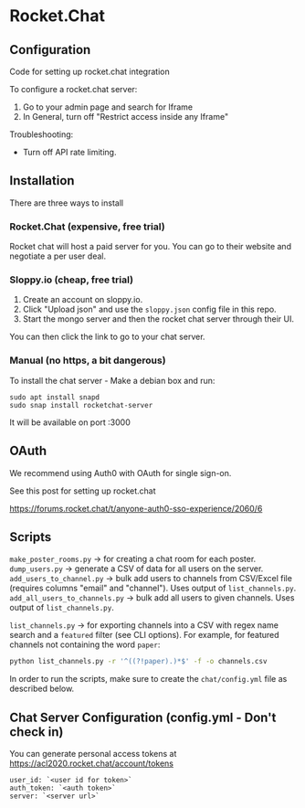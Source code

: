 # Rocket.Chat

## Configuration

Code for setting up rocket.chat integration


To configure a rocket.chat server:

1) Go to your admin page and search for Iframe
2) In General, turn off  "Restrict access inside any Iframe"

Troubleshooting:

* Turn off API rate limiting.

## Installation

There are three ways to install

### Rocket.Chat (expensive, free trial)

Rocket chat will host a paid server for you. You can go to their website and negotiate a per user deal.

### Sloppy.io (cheap, free trial)

1) Create an account on sloppy.io.
2) Click "Upload json" and use the `sloppy.json` config file in this repo.
3) Start the mongo server and then the rocket chat server through their UI.

You can then click the link to go to your chat server.


### Manual (no https, a bit dangerous)

To install the chat server - Make a debian box and run:

```
sudo apt install snapd
sudo snap install rocketchat-server
```

It will be available on port :3000

## OAuth

We recommend using Auth0 with OAuth for single sign-on.

See this post for setting up rocket.chat

https://forums.rocket.chat/t/anyone-auth0-sso-experience/2060/6


## Scripts

`make_poster_rooms.py` -> for creating a chat room for each poster.
`dump_users.py` -> generate a CSV of data for all users on the server.
`add_users_to_channel.py` -> bulk add users to channels from CSV/Excel file (requires columns "email" and "channel"). Uses output of `list_channels.py`.
`add_all_users_to_channels.py` -> bulk add all users to given channels. Uses output of `list_channels.py`.

`list_channels.py` -> for exporting channels into a CSV with regex name search and a `featured` filter (see CLI options). For example, for featured channels not containing the word `paper`:

```bash
python list_channels.py -r '^((?!paper).)*$' -f -o channels.csv 
```

In order to run the scripts, make sure to create the `chat/config.yml` file as described below.

## Chat Server Configuration (config.yml - Don't check in)

You can generate personal access tokens at https://acl2020.rocket.chat/account/tokens

```
user_id: `<user id for token>`
auth_token: `<auth token>`
server: `<server url>`
```

